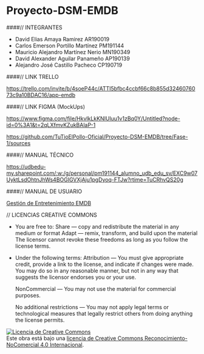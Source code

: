 # Proyecto-DSM-EMDB

####//  INTEGRANTES

- David Elias Amaya Ramirez AR190019
- Carlos Emerson Portillo Martínez PM191144
- Mauricio Alejandro Martínez Nerio MN190349
- David Alexander Aguilar Panameño AP190139
- Alejandro José Castillo Pacheco CP190719


####// LINK TRELLO

https://trello.com/invite/b/4soeP44c/ATTI5bfbc4ccbf66c8b855d3246076073c9a10BDAC16/app-emdb

####//  LINK FIGMA (MockUps)

https://www.figma.com/file/HkvlkLkKNIUluu1v1zBq0Y/Untitled?node-id=0%3A1&t=2qLXfmvKZukBAlaP-1

https://github.com/TuTioElPollo-Oficial/Proyecto-DSM-EMDB/tree/Fase-1/sources

####//  MANUAL TÉCNICO

https://udbedu-my.sharepoint.com/:w:/g/personal/pm191144_alumno_udb_edu_sv/EXC9w07UyktLsdOhtnJhWs4BOGIGVXjAju1pgDyoq-FTJw?rtime=TuCRhvQS20g

####// MANUAL DE USUARIO

[Gestión de Entretenimiento EMDB](http://https://www.canva.com/design/DAFgSptAO6Y/NTdsd_DXozDUkYGLs4rpqQ/edit?utm_content=DAFgSptAO6Y&utm_campaign=designshare&utm_medium=link2&utm_source=sharebutton "Gestión de Entretenimiento EMDB")

//  LICENCIAS CREATIVE COMMONS

- You are free to:
    Share — copy and redistribute the material in any medium or format
    Adapt — remix, transform, and build upon the material
    The licensor cannot revoke these freedoms as long as you follow the license terms.
    
- Under the following terms:
    Attribution — You must give appropriate credit, provide a link to the license, and indicate if changes were made. You may do so in any reasonable manner, but not       in any way that suggests the licensor endorses you or your use.

    NonCommercial — You may not use the material for commercial purposes.

    No additional restrictions — You may not apply legal terms or technological measures that legally restrict others from doing anything the license permits.

<a rel="license" href="http://creativecommons.org/licenses/by-nc/4.0/"><img alt="Licencia de Creative Commons" style="border-width:0" src="https://i.creativecommons.org/l/by-nc/4.0/88x31.png" /></a><br />Este obra está bajo una <a rel="license" href="http://creativecommons.org/licenses/by-nc/4.0/">licencia de Creative Commons Reconocimiento-NoComercial 4.0 Internacional</a>.
